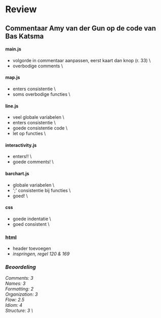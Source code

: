 # Review
## Commentaar Amy van der Gun op de code van Bas Katsma

#### main.js
- volgorde in commentaar aanpassen, eerst kaart dan knop (r. 33) \
- overbodige comments \

#### map.js
- enters consistentie \
- soms overbodige functies \

#### line.js
- veel globale variabelen \
- enters consistentie \
- goede consistentie code \
- let op functies \

#### interactivity.js
- enters!! \
- goede comments! \

#### barchart.js
- globale variabelen \
- ';' consistentie bij functies \
- goed! \

#### css
- goede indentatie \
- goed consistent \

### html
- header toevoegen
- <i> inspringen, regel 120 & 169

### Beoordeling
Comments: 3 \
Names: 3 \
Formatting: 2 \
Organization: 3 \
Flow: 2.5 \
Idiom: 4 \
Structure: 3 \
